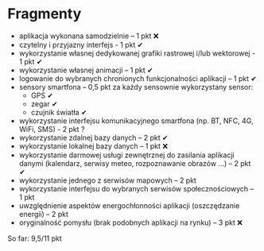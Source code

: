 # Fragmenty
* aplikacja wykonana samodzielnie – 1 pkt ❌
* czytelny i przyjazny interfejs - 1 pkt ✔
* wykorzystanie własnej dedykowanej grafiki rastrowej i/lub wektorowej - 1 pkt ✔
* wykorzystanie własnej animacji – 1 pkt ✔
* logowanie do wybranych chronionych funkcjonalności aplikacji – 1 pkt ✔
* sensory smartfona – 0,5 pkt za każdy sensownie wykorzystany sensor:
  - GPS ✔
  - zegar ✔
  - czujnik światła ✔
* wykorzystanie interfejsu komunikacyjnego smartfona (np. BT, NFC, 4G, WiFi, SMS) - 2 pkt ?
* wykorzystanie zdalnej bazy danych – 2 pkt ✔
* wykorzystanie lokalnej bazy danych – 1 pkt ❌
* wykorzystanie darmowej usługi zewnętrznej do zasilania aplikacji danymi (kalendarz, serwisy
meteo, rozpoznawanie obrazów ...) – 2 pkt ✔
* wykorzystanie jednego z serwisów mapowych – 2 pkt
* wykorzystanie interfejsu do wybranych serwisów społecznościowych – 1 pkt
* uwzględnienie aspektów energochłonności aplikacji (oszczędzanie energii) – 2 pkt
* oryginalność pomysłu (brak podobnych aplikacji na rynku) – 3 pkt ❌

So far: 9,5/11 pkt
